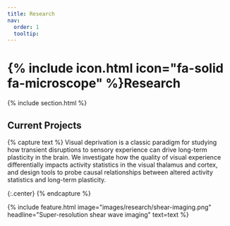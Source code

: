 ```yaml
---
title: Research
nav:
  order: 1
  tooltip: 
---
```


# {% include icon.html icon="fa-solid fa-microscope" %}Research

{% include section.html %}

## Current Projects

{% capture text %}
Visual deprivation is a classic paradigm for studying how transient disruptions to sensory experience can drive long-term plasticity in the brain.  We investigate how the quality of visual experience differentially impacts activity statistics in the visual thalamus and cortex, and design tools to probe causal relationships between altered activity statistics and long-term plasticity.


{:.center}
{% endcapture %}

{%
  include feature.html
  image="images/research/shear-imaging.png"
  headline="Super-resolution shear wave imaging"
  text=text
%}
